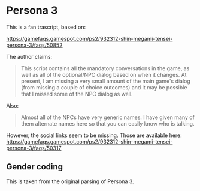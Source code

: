 # Persona 3

This is a fan trascript, based on:

https://gamefaqs.gamespot.com/ps2/932312-shin-megami-tensei-persona-3/faqs/50852

The author claims:

>  This script contains all the mandatory conversations in the game, as well as all of the optional/NPC dialog based on when it changes. At present, I am missing a very small amount of the main game's dialog (from missing a couple of choice outcomes) and it may be possible that I missed some of the NPC dialog as well. 

Also:

>  Almost all of the NPCs have very generic names. I have given many of them alternate names here so that you can easily know who is talking.

However, the social links seem to be missing. Those are available here:
https://gamefaqs.gamespot.com/ps2/932312-shin-megami-tensei-persona-3/faqs/50317


## Gender coding

This is taken from the original parsing of Persona 3.